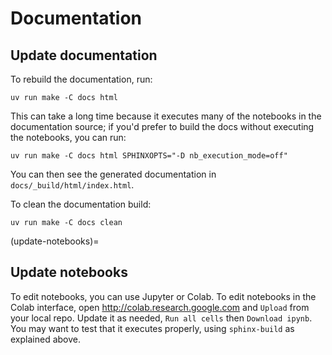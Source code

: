# Documentation

## Update documentation

To rebuild the documentation, run:

```
uv run make -C docs html
```

This can take a long time because it executes many of the notebooks in the documentation source;
if you'd prefer to build the docs without executing the notebooks, you can run:

```
uv run make -C docs html SPHINXOPTS="-D nb_execution_mode=off"
```

You can then see the generated documentation in `docs/_build/html/index.html`.

To clean the documentation build:

```
uv run make -C docs clean
```

(update-notebooks)=

## Update notebooks

To edit notebooks, you can use Jupyter or Colab. To edit notebooks in the Colab interface,
open <http://colab.research.google.com> and `Upload` from your local repo.
Update it as needed, `Run all cells` then `Download ipynb`.
You may want to test that it executes properly, using `sphinx-build` as explained above.